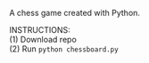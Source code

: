 A chess game created with Python.

INSTRUCTIONS:<br/>
(1) Download repo<br/>
(2) Run `python chessboard.py`
